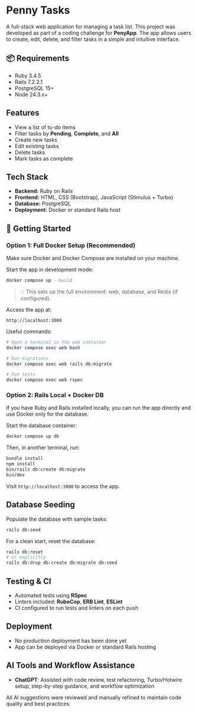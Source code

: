 # Penny Tasks

A full-stack web application for managing a task list. This project was developed as part of a coding challenge for **PenyApp**. The app allows users to create, edit, delete, and filter tasks in a simple and intuitive interface.

## 📦 Requirements

- Ruby 3.4.5
- Rails 7.2.2.1
- PostgreSQL 15+
- Node 24.3.x+

## Features

- View a list of to-do items
- Filter tasks by **Pending**, **Complete**, and **All**
- Create new tasks
- Edit existing tasks
- Delete tasks
- Mark tasks as complete

## Tech Stack

- **Backend:** Ruby on Rails
- **Frontend:** HTML, CSS (Bootstrap), JavaScript (Stimulus + Turbo)
- **Database:** PostgreSQL
- **Deployment:** Docker or standard Rails host

## 🚀 Getting Started

### Option 1: Full Docker Setup (Recommended)

Make sure Docker and Docker Compose are installed on your machine.

Start the app in development mode:

```bash
docker compose up --build
```

> 💡 This sets up the full environment: web, database, and Redis (if configured).

Access the app at:

```
http://localhost:3000
```

Useful commands:

```bash
# Open a terminal in the web container
docker compose exec web bash

# Run migrations
docker compose exec web rails db:migrate

# Run tests
docker compose exec web rspec
```

### Option 2: Rails Local + Docker DB

If you have Ruby and Rails installed locally, you can run the app directly and use Docker only for the database.

Start the database container:

```bash
docker compose up db
```

Then, in another terminal, run:

```bash
bundle install
npm install
bin/rails db:create db:migrate
bin/dev
```

Visit `http://localhost:3000` to access the app.

## Database Seeding

Populate the database with sample tasks:

```bash
rails db:seed
```

For a clean start, reset the database:

```bash
rails db:reset
# or explicitly
rails db:drop db:create db:migrate db:seed
```

## Testing & CI

- Automated tests using **RSpec**
- Linters included: **RuboCop**, **ERB Lint**, **ESLint**
- CI configured to run tests and linters on each push

## Deployment

- No production deployment has been done yet
- App can be deployed via Docker or standard Rails hosting

## AI Tools and Workflow Assistance

- **ChatGPT**: Assisted with code review, test refactoring, Turbo/Hotwire setup, step-by-step guidance, and workflow optimization

All AI suggestions were reviewed and manually refined to maintain code quality and best practices.

